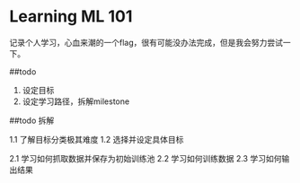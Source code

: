 # Learning ML 101

记录个人学习，心血来潮的一个flag，很有可能没办法完成，但是我会努力尝试一下。

##todo

1. 设定目标
2. 设定学习路径，拆解milestone

##todo 拆解

1.1 了解目标分类极其难度
1.2 选择并设定具体目标

2.1 学习如何抓取数据并保存为初始训练池
2.2 学习如何训练数据
2.3 学习如何输出结果
